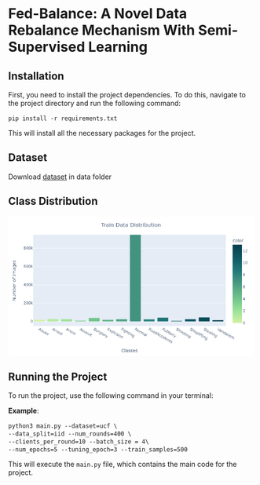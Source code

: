 # Fed-Balance: A Novel Data Rebalance Mechanism With Semi-Supervised Learning





## Installation

First, you need to install the project dependencies. To do this, navigate to the project directory and run the following command:

```
pip install -r requirements.txt
```

This will install all the necessary packages for the project.



## Dataset
Download [dataset](https://www.kaggle.com/datasets/odins0n/ucf-crime-dataset) in data folder

## Class Distribution
<img src="newplot.png" align="center" width="500">


## Running the Project

To run the project, use the following command in your terminal:

**Example**: 
```
python3 main.py --dataset=ucf \
--data_split=iid --num_rounds=400 \
--clients_per_round=10 --batch_size = 4\
--num_epochs=5 --tuning_epoch=3 --train_samples=500
```

This will execute the `main.py` file, which contains the main code for the project. 



